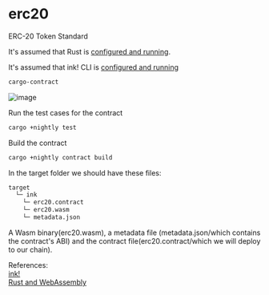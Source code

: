 # erc20
ERC-20 Token Standard

It's assumed that Rust is [configured and running](https://doc.rust-lang.org/cargo/getting-started/installation.html).

It's assumed that ink! CLI is [configured and running](https://use.ink/4.0.0-alpha.1/getting-started/setup#ink-cli)

```bash
cargo-contract
```
![image](https://user-images.githubusercontent.com/76512851/200001258-5d3bb9ab-ea23-44f7-b93b-f38333e4bb4b.png)

Run the test cases for the  contract
```bash
cargo +nightly test
```

Build the contract
```bash
cargo +nightly contract build
```
In the target folder we should have these files:
```bash
target
  └─ ink
    └─ erc20.contract
    └─ erc20.wasm
    └─ metadata.json
```
A Wasm binary(erc20.wasm), a metadata file (metadata.json/which contains the contract's ABI) and the contract file(erc20.contract/which we will deploy to our chain).

References:<br/>
[ink!](https://use.ink/4.0.0-alpha.1/)<br/>
[Rust and WebAssembly](https://rustwasm.github.io/docs/book/)
